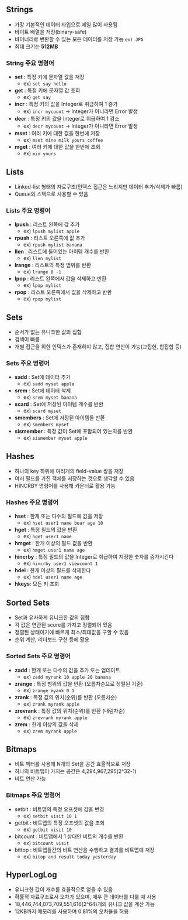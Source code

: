 ## Strings

- 가장 기본적인 데이터 타입으로 제일 많이 사용됨
- 바이트 배열을 저장(binary-safe)
- 바이너리로 변환할 수 있는 모든 데이터를 저장 가능 `ex) JPG`
- 최대 크기는 **512MB**

### String 주요 명령어

- **set** : 특정 키에 문자열 값을 저장
  - ex) `set say hello`
- **get** : 특정 키에 문자열 값 조회
  - ex) `get say`
- **incr** : 특정 키의 값을 Integer로 취급하여 1 증가
  - ex) `incr mycount` → Integer가 아니라면 Error 발생
- **decr** : 특정 키의 값을 Integer로 취급하여 1 감소
  - ex) `decr mycount` → Integer가 아니라면 Error 발생
- **mset** : 여러 키에 대한 값을 한번에 저장
  - ex) `mset mine milk yours coffee`
- **mget** : 여러 키에 대한 값을 한번에 조회
  - ex) `min yours`

## Lists

- Linked-list 형태의 자료구조(인덱스 접근은 느리지만 데이터 추가/삭제가 빠름)
- Queue와 스택으로 사용할 수 있음

### Lists 주요 명령어

- **lpush** : 리스트 왼쪽에 값 추가
  - ex) `lpush mylist apple`
- **rpush** : 리스트 오른쪽에 값 추가
  - ex) `rpush mylist banana`
- **llen** : 리스트에 들어있는 아이템 개수를 반환
  - ex) `llen mylist`
- **lrange** : 리스트의 특정 범위를 반환
  - ex) `lrange 0 -1`
- **lpop** : 리스트 왼쪽에서 값을 삭제하고 반환
  - ex) `lpop mylist`
- **rpop** : 리스트 오른쪽에서 값을 삭제하고 반환
  - ex) `rpop mylist`

## Sets

- 순서가 없는 유니크한 값의 집합
- 검색이 빠름
- 개별 접근을 위한 인덱스가 존재하지 않고, 집합 연산이 가능(교집한, 합집합 등)

### Sets 주요 명령어

- **sadd** : Set에 데이터 추가
  - ex) `sadd myset apple`
- **srem** : Set에 데이터 삭제
  - ex) `srem myset banana`
- **scard** : Set에 저장된 아이템 개수를 반환
  - ex) `scard myset`
- **smembers** : Set에 저장된 아이템들 반환
  - ex) `smembers myset`
- **sismember** : 특정 값이 Set에 포함되어 있는지를 반환
  - ex) `sismember myset apple`

## Hashes

- 하나의 key 하위에 여러개의 field-value 쌍을 저장
- 여러 필드를 가진 객체를 저장하는 것으로 생각할 수 있음
- HINCRBY 명령어를 사용해 카운터로 활용 가능

### Hashes 주요 명령어

- **hset** : 한개 또는 다수의 필드에 값을 저장
  - ex) `hset user1 name bear age 10`
- **hget** : 특정 필드의 값을 반환
  - ex) `hget user1 name`
- **hmget** : 한개 이상의 필드 값을 반환
  - ex) `hmget user1 name age`
- **hincrby** : 특정 필드의 값을 Integer로 취급하여 지정한 숫자를 증가시킨다
  - ex) `hincrby user1 viewcount 1`
- **hdel** : 한개 이상의 필드를 삭제한다
  - ex) `hdel user1 name age`
- **hkeys**: 모든 키 조회

## Sorted Sets

- Set과 유사하게 유니크한 값의 집합
- 각 값은 연관된 score를 가지고 정렬되어 있음
- 정렬된 상태이기에 빠르게 최소/최대값을 구할 수 있음
- 순위 계산, 리더보드 구현 등에 활용

### Sorted Sets 주요 명령어

- **zadd** : 한개 또는 다수의 값을 추가 또는 업데이트
  - ex) `zadd myrank 10 apple 20 banana`
- **zrange** : 특정 범위의 값을 반환 (오름차순으로 정렬된 기준)
  - ex) `zrange myank 0 1`
- **zrank** : 특정 값의 위치(순위)를 반환 (오름차순)
  - ex) `zrank myrank apple`
- **zrevrank** : 특정 값의 위치(순위)를 반환 (내림차순)
  - ex) `zrevrank myrank apple`
- **zrem** : 한개 이상의 값을 삭제
  - ex) `zrem myrank apple`

## Bitmaps

- 비트 벡터를 사용해 N개의 Set을 공간 효율적으로 저장
- 하나의 비트맵이 가지는 공간은 4,294,967,295(2^32-1)
- 비트 연산 가능

### Bitmaps 주요 명령어

- setbit : 비트맵의 특정 오프셋에 값을 변경
  - ex) `setbit visit 10 1`
- getbit : 비트맵의 특정 오프셋의 값을 조회
  - ex) `getbit visit 10`
- bitcount : 비트맵에서 1 상태인 비트의 개수를 반환
  - ex) `bitcount visit`
- bittop : 비트맵들간의 비트 연산을 수행하고 결과를 비트맵에 저장
  - ex) `bitop and result today yesterday`

## HyperLogLog

- 유니크한 값이 개수를 효율적으로 얻을 수 있음
- 확률적 자료구조로서 오차가 있으며, 매우 큰 데이터를 다룰 때 사용
- 18,446,744,073,709,551,616(2^64)개의 유니크 값을 계산 가능
- 12KB까지 메모리를 사용하며 0.81%의 오차율을 허용
